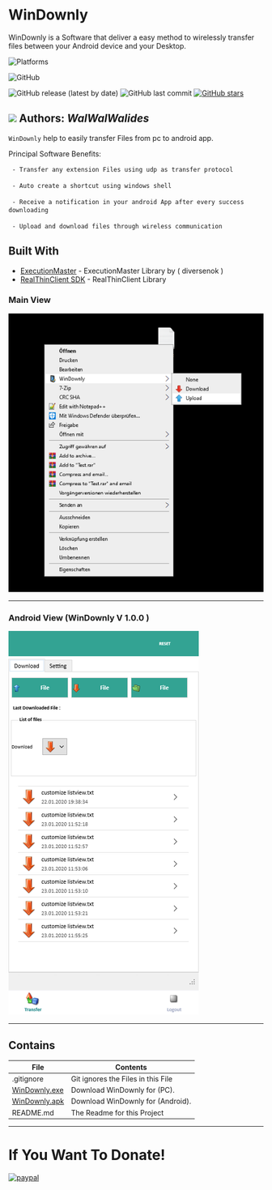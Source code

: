 # WinDownly 
WinDownly is a Software that deliver a easy method to wirelessly transfer files between your Android device and your Desktop.

![Platforms](https://img.shields.io/badge/Supported%20platforms-Win32%20and%20Win64-red.svg)

![GitHub](https://img.shields.io/github/license/walwalwalides/WinDownly)

![GitHub release (latest by date)](https://img.shields.io/github/v/release/walwalwalides/WinDownly)
![GitHub last commit](https://img.shields.io/github/last-commit/walwalwalides/WinDownly)
[![GitHub stars](https://img.shields.io/github/stars/walwalwalides/WinDownly)](https://github.com/walwalwalides/WinDownly/stargazers)


![](WinDownly.png)
**Authors:**  *WalWalWalides*
------

`WinDownly` help to easily transfer Files from pc to android app.


Principal Software Benefits:

     - Transfer any extension Files using udp as transfer protocol
     
     - Auto create a shortcut using windows shell
     
     - Receive a notification in your android App after every success downloading
     
     - Upload and download files through wireless communication
     
     
     

## Built With

* [ExecutionMaster](https://github.com/diversenok/ExecutionMaster) - ExecutionMaster Library by ( diversenok )
* [RealThinClient SDK](https://rtc.teppi.net/download/) - RealThinClient Library    


### Main View
![](Img_Res/ImgGithub/MainView_.png)



------

### Android View (WinDownly V 1.0.0 )
![](Img_Res/ImgGithub/WinDownlyV1.png)



------



## Contains

| File | Contents | 
| --- | --- |
| .gitignore | Git ignores the Files in this File |
|[WinDownly.exe](https://github.com/walwalwalides/WinDownly/releases/download/WinDownlyPC/WinDownly__Setup.exe)| Download WinDownly for (PC).
|[WinDownly.apk](https://github.com/walwalwalides/WinDownly/releases/download/WinDownlyAndroid/WinDownly.apk)| Download WinDownly for (Android).
| README.md | The Readme for this Project|

------

# If You Want To Donate!

[![paypal](https://www.paypalobjects.com/en_US/i/btn/btn_donateCC_LG.gif)](https://www.paypal.com/cgi-bin/webscr?cmd=_s-xclick&hosted_button_id=Y79F36A9BGLHS&source=url)
